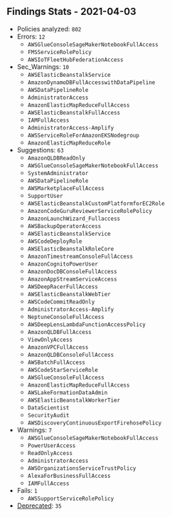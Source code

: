 ## Findings Stats - 2021-04-03

- Policies analyzed: `802`
- Errors: `12`
  - `AWSGlueConsoleSageMakerNotebookFullAccess`
  - `FMSServiceRolePolicy`
  - `AWSIoTFleetHubFederationAccess`
- Sec_Warnings: `10`
  - `AWSElasticBeanstalkService`
  - `AmazonDynamoDBFullAccesswithDataPipeline`
  - `AWSDataPipelineRole`
  - `AdministratorAccess`
  - `AmazonElasticMapReduceFullAccess`
  - `AWSElasticBeanstalkFullAccess`
  - `IAMFullAccess`
  - `AdministratorAccess-Amplify`
  - `AWSServiceRoleForAmazonEKSNodegroup`
  - `AmazonElasticMapReduceRole`
- Suggestions: `63`
  - `AmazonQLDBReadOnly`
  - `AWSGlueConsoleSageMakerNotebookFullAccess`
  - `SystemAdministrator`
  - `AWSDataPipelineRole`
  - `AWSMarketplaceFullAccess`
  - `SupportUser`
  - `AWSElasticBeanstalkCustomPlatformforEC2Role`
  - `AmazonCodeGuruReviewerServiceRolePolicy`
  - `AmazonLaunchWizard_Fullaccess`
  - `AWSBackupOperatorAccess`
  - `AWSElasticBeanstalkService`
  - `AWSCodeDeployRole`
  - `AWSElasticBeanstalkRoleCore`
  - `AmazonTimestreamConsoleFullAccess`
  - `AmazonCognitoPowerUser`
  - `AmazonDocDBConsoleFullAccess`
  - `AmazonAppStreamServiceAccess`
  - `AWSDeepRacerFullAccess`
  - `AWSElasticBeanstalkWebTier`
  - `AWSCodeCommitReadOnly`
  - `AdministratorAccess-Amplify`
  - `NeptuneConsoleFullAccess`
  - `AWSDeepLensLambdaFunctionAccessPolicy`
  - `AmazonQLDBFullAccess`
  - `ViewOnlyAccess`
  - `AmazonVPCFullAccess`
  - `AmazonQLDBConsoleFullAccess`
  - `AWSBatchFullAccess`
  - `AWSCodeStarServiceRole`
  - `AWSGlueConsoleFullAccess`
  - `AmazonElasticMapReduceFullAccess`
  - `AWSLakeFormationDataAdmin`
  - `AWSElasticBeanstalkWorkerTier`
  - `DataScientist`
  - `SecurityAudit`
  - `AWSDiscoveryContinuousExportFirehosePolicy`
- Warnings: `7`
  - `AWSGlueConsoleSageMakerNotebookFullAccess`
  - `PowerUserAccess`
  - `ReadOnlyAccess`
  - `AdministratorAccess`
  - `AWSOrganizationsServiceTrustPolicy`
  - `AlexaForBusinessFullAccess`
  - `IAMFullAccess`
- Fails: `1`
  - `AWSSupportServiceRolePolicy`
- [Deprecated](../DEPRECATED.json): `35`
